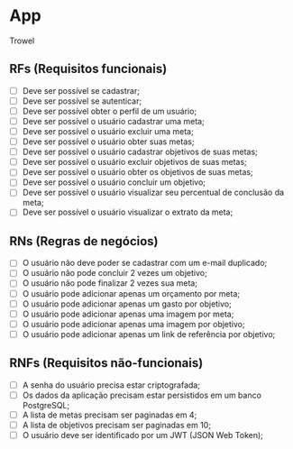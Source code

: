 # App

Trowel

## RFs (Requisitos funcionais)

- [ ] Deve ser possível se cadastrar;
- [ ] Deve ser possível se autenticar;
- [ ] Deve ser possível obter o perfil de um usuário;
- [ ] Deve ser possível o usuário cadastrar uma meta;
- [ ] Deve ser possível o usuário excluir uma meta;
- [ ] Deve ser possível o usuário obter suas metas;
- [ ] Deve ser possível o usuário cadastrar objetivos de suas metas;
- [ ] Deve ser possível o usuário excluir objetivos de suas metas;
- [ ] Deve ser possível o usuário obter os objetivos de suas metas;
- [ ] Deve ser possível o usuário concluir um objetivo;
- [ ] Deve ser possível o usuário visualizar seu percentual de conclusão da meta;
- [ ] Deve ser possível o usuário visualizar o extrato da meta;

## RNs (Regras de negócios)

- [ ] O usuário não deve poder se cadastrar com um e-mail duplicado;
- [ ] O usuário não pode concluir 2 vezes um objetivo;
- [ ] O usuário não pode finalizar 2 vezes sua meta;
- [ ] O usuário pode adicionar apenas um orçamento por meta;
- [ ] O usuário pode adicionar apenas um gasto por objetivo;
- [ ] O usuário pode adicionar apenas uma imagem por meta;
- [ ] O usuário pode adicionar apenas uma imagem por objetivo;
- [ ] O usuário pode adicionar apenas um link de referência por objetivo;

## RNFs (Requisitos não-funcionais)

- [ ] A senha do usuário precisa estar criptografada;
- [ ] Os dados da aplicação precisam estar persistidos em um banco PostgreSQL;
- [ ] A lista de metas precisam ser paginadas em 4;
- [ ] A lista de objetivos precisam ser paginadas em 10;
- [ ] O usuário deve ser identificado por um JWT (JSON Web Token);
